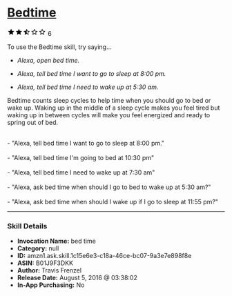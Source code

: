 # [Bedtime](http://alexa.amazon.com/#skills/amzn1.ask.skill.1c15e6e3-c18a-46ce-bc07-9a3e7e898f8e)
![2.3 stars](../../images/ic_star_black_18dp_1x.png)![2.3 stars](../../images/ic_star_black_18dp_1x.png)![2.3 stars](../../images/ic_star_half_black_18dp_1x.png)![2.3 stars](../../images/ic_star_border_black_18dp_1x.png)![2.3 stars](../../images/ic_star_border_black_18dp_1x.png) 6

To use the Bedtime skill, try saying...

* *Alexa, open bed time.*

* *Alexa, tell bed time I want to go to sleep at 8:00 pm.*

* *Alexa, tell bed time I need to wake up at 5:30 am.*

Bedtime counts sleep cycles to help time when you should go to bed or wake up. Waking up in the middle of a sleep cycle makes you feel tired but waking up in between cycles will make you feel energized and ready to spring out of bed.

<br/>
- "Alexa, tell bed time I want to go to sleep at 8:00 pm."
<br/>
<br/>
- "Alexa, tell bed time I'm going to bed at 10:30 pm"
<br/>
<br/>
- "Alexa, tell bed time I need to wake up at 7:30 am"
<br/>
<br/>
- "Alexa, ask bed time when should I go to bed to wake up at 5:30 am?"
<br/>
<br/>
- "Alexa, ask bed time when should I wake up if I go to sleep at 11:55 pm?"

***

### Skill Details

* **Invocation Name:** bed time
* **Category:** null
* **ID:** amzn1.ask.skill.1c15e6e3-c18a-46ce-bc07-9a3e7e898f8e
* **ASIN:** B01J9F3DKK
* **Author:** Travis Frenzel
* **Release Date:** August 5, 2016 @ 03:38:02
* **In-App Purchasing:** No
